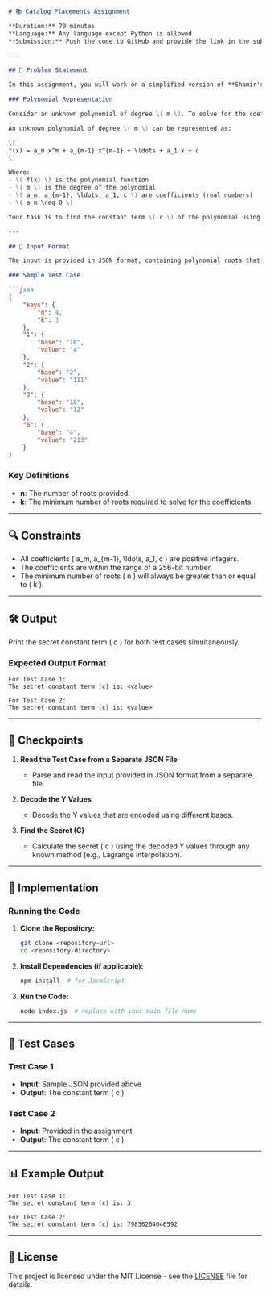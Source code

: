 ```markdown
# 📚 Catalog Placements Assignment

**Duration:** 70 minutes  
**Language:** Any language except Python is allowed  
**Submission:** Push the code to GitHub and provide the link in the submission form.

---

## 📖 Problem Statement

In this assignment, you will work on a simplified version of **Shamir's Secret Sharing** algorithm.

### Polynomial Representation

Consider an unknown polynomial of degree \( m \). To solve for the coefficients, you need \( m + 1 \) roots, represented as \( k = m + 1 \).

An unknown polynomial of degree \( m \) can be represented as:

\[
f(x) = a_m x^m + a_{m-1} x^{m-1} + \ldots + a_1 x + c
\]

Where:
- \( f(x) \) is the polynomial function
- \( m \) is the degree of the polynomial
- \( a_m, a_{m-1}, \ldots, a_1, c \) are coefficients (real numbers)
- \( a_m \neq 0 \)

Your task is to find the constant term \( c \) of the polynomial using the given roots, provided in a specific JSON format.

---

## 📝 Input Format

The input is provided in JSON format, containing polynomial roots that need to be decoded based on their respective bases. 

### Sample Test Case

```json
{
    "keys": {
        "n": 4,
        "k": 3
    },
    "1": {
        "base": "10",
        "value": "4"
    },
    "2": {
        "base": "2",
        "value": "111"
    },
    "3": {
        "base": "10",
        "value": "12"
    },
    "6": {
        "base": "4",
        "value": "213"
    }
}
```

### Key Definitions
- **n**: The number of roots provided.
- **k**: The minimum number of roots required to solve for the coefficients.

---

## 🔍 Constraints

- All coefficients \( a_m, a_{m-1}, \ldots, a_1, c \) are positive integers.
- The coefficients are within the range of a 256-bit number.
- The minimum number of roots \( n \) will always be greater than or equal to \( k \).

---

## 🛠️ Output

Print the secret constant term \( c \) for both test cases simultaneously.

### Expected Output Format

```
For Test Case 1:
The secret constant term (c) is: <value>

For Test Case 2:
The secret constant term (c) is: <value>
```

---

## 🔑 Checkpoints

1. **Read the Test Case from a Separate JSON File**
   - Parse and read the input provided in JSON format from a separate file.

2. **Decode the Y Values**
   - Decode the Y values that are encoded using different bases.

3. **Find the Secret (C)**
   - Calculate the secret \( c \) using the decoded Y values through any known method (e.g., Lagrange interpolation).

---

## 🚀 Implementation

### Running the Code

1. **Clone the Repository:**
   ```bash
   git clone <repository-url>
   cd <repository-directory>
   ```

2. **Install Dependencies (if applicable):**
   ```bash
   npm install  # for JavaScript
   ```

3. **Run the Code:**
   ```bash
   node index.js  # replace with your main file name
   ```

---

## 🧪 Test Cases

### Test Case 1
- **Input**: Sample JSON provided above
- **Output**: The constant term \( c \)

### Test Case 2
- **Input**: Provided in the assignment
- **Output**: The constant term \( c \)

---

## 📊 Example Output

```
For Test Case 1:
The secret constant term (c) is: 3

For Test Case 2:
The secret constant term (c) is: 79836264046592
```

---

## 📜 License

This project is licensed under the MIT License - see the [LICENSE](LICENSE) file for details.

